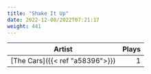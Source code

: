 ```yaml
---
title: "Shake It Up"
date: 2022-12-08/2022T07:21:17
weight: 441
---
```




 Artist | Plays 
----- | -----:
[The Cars]({{< ref "a58396">}}) | 1
